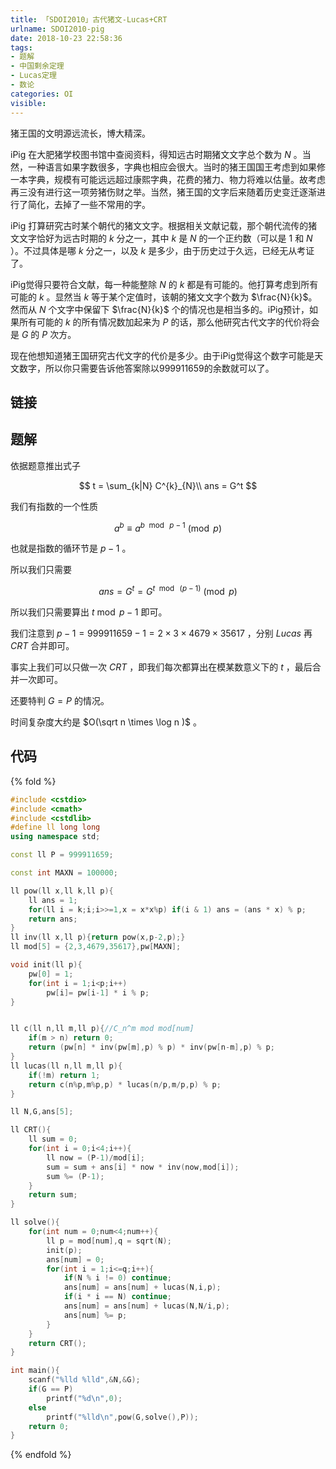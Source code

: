 ```yaml
---
title: 「SDOI2010」古代猪文-Lucas+CRT
urlname: SDOI2010-pig
date: 2018-10-23 22:58:36
tags:
- 题解
- 中国剩余定理
- Lucas定理
- 数论
categories: OI
visible:
---
```


猪王国的文明源远流长，博大精深。

<!-- more -->

iPig 在大肥猪学校图书馆中查阅资料，得知远古时期猪文文字总个数为 $N$ 。当然，一种语言如果字数很多，字典也相应会很大。当时的猪王国国王考虑到如果修一本字典，规模有可能远远超过康熙字典，花费的猪力、物力将难以估量。故考虑再三没有进行这一项劳猪伤财之举。当然，猪王国的文字后来随着历史变迁逐渐进行了简化，去掉了一些不常用的字。

iPig 打算研究古时某个朝代的猪文文字。根据相关文献记载，那个朝代流传的猪文文字恰好为远古时期的 $k$ 分之一，其中 $k$ 是 $N$ 的一个正约数（可以是 $1$ 和 $N$ ）。不过具体是哪 $k$ 分之一，以及 $k$ 是多少，由于历史过于久远，已经无从考证了。

iPig觉得只要符合文献，每一种能整除 $N$ 的 $k$ 都是有可能的。他打算考虑到所有可能的 $k$ 。显然当 $k$ 等于某个定值时，该朝的猪文文字个数为 $\frac{N}{k}$。然而从 $N$ 个文字中保留下 $\frac{N}{k}$ 个的情况也是相当多的。iPig预计，如果所有可能的 $k$ 的所有情况数加起来为 $P$ 的话，那么他研究古代文字的代价将会是 $G$ 的 $P$ 次方。
 
现在他想知道猪王国研究古代文字的代价是多少。由于iPig觉得这个数字可能是天文数字，所以你只需要告诉他答案除以999911659的余数就可以了。

## 链接

## 题解

依据题意推出式子

$$
t = \sum_{k|N} C^{k}_{N}\\
ans = G^t
$$

我们有指数的一个性质

$$
a ^ b \equiv a ^ {b\ \bmod\ p-1} \pmod p
$$

也就是指数的循环节是 $p-1$ 。


所以我们只需要

$$
ans = G^t = G^{t\ \bmod\ (p-1)} \pmod p
$$

所以我们只需要算出 $t \bmod p-1$ 即可。

我们注意到 $p-1 = 999911659-1 = 2 \times 3 \times 4679 \times 35617$ ，分别 $Lucas$ 再 $CRT$ 合并即可。

事实上我们可以只做一次 $CRT$ ，即我们每次都算出在模某数意义下的 $t$ ，最后合并一次即可。 

还要特判 $G = P$ 的情况。

时间复杂度大约是 $O(\sqrt n \times \log n )$ 。

## 代码

{% fold %}
```cpp
#include <cstdio>
#include <cmath>
#include <cstdlib>
#define ll long long
using namespace std;

const ll P = 999911659;

const int MAXN = 100000;

ll pow(ll x,ll k,ll p){
    ll ans = 1;
    for(ll i = k;i;i>>=1,x = x*x%p) if(i & 1) ans = (ans * x) % p;
    return ans;
}
ll inv(ll x,ll p){return pow(x,p-2,p);}
ll mod[5] = {2,3,4679,35617},pw[MAXN];

void init(ll p){
    pw[0] = 1;
    for(int i = 1;i<p;i++)
        pw[i]= pw[i-1] * i % p;
}


ll c(ll n,ll m,ll p){//C_n^m mod mod[num]
    if(m > n) return 0;
    return (pw[n] * inv(pw[m],p) % p) * inv(pw[n-m],p) % p;
}
ll lucas(ll n,ll m,ll p){
    if(!m) return 1;
    return c(n%p,m%p,p) * lucas(n/p,m/p,p) % p;
}

ll N,G,ans[5];

ll CRT(){
    ll sum = 0;
    for(int i = 0;i<4;i++){
        ll now = (P-1)/mod[i];
        sum = sum + ans[i] * now * inv(now,mod[i]);
        sum %= (P-1);
    }
    return sum;
}

ll solve(){
    for(int num = 0;num<4;num++){
        ll p = mod[num],q = sqrt(N);
        init(p);
        ans[num] = 0;
        for(int i = 1;i<=q;i++){
            if(N % i != 0) continue;
            ans[num] = ans[num] + lucas(N,i,p);
            if(i * i == N) continue;
            ans[num] = ans[num] + lucas(N,N/i,p);
            ans[num] %= p;
        }
    }
    return CRT();
}

int main(){
    scanf("%lld %lld",&N,&G);
    if(G == P)
        printf("%d\n",0);
    else
        printf("%lld\n",pow(G,solve(),P));
    return 0;
}
```
{% endfold %}